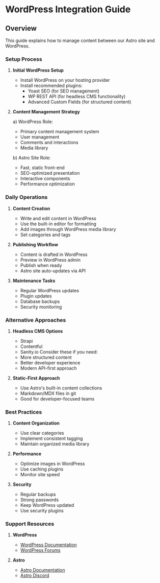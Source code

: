 # WordPress Integration Guide

## Overview
This guide explains how to manage content between our Astro site and WordPress.

### Setup Process

1. **Initial WordPress Setup**
   - Install WordPress on your hosting provider
   - Install recommended plugins:
     - Yoast SEO (for SEO management)
     - WP REST API (for headless CMS functionality)
     - Advanced Custom Fields (for structured content)

2. **Content Management Strategy**

   a) WordPress Role:
   - Primary content management system
   - User management
   - Comments and interactions
   - Media library
   
   b) Astro Site Role:
   - Fast, static front-end
   - SEO-optimized presentation
   - Interactive components
   - Performance optimization

### Daily Operations

1. **Content Creation**
   - Write and edit content in WordPress
   - Use the built-in editor for formatting
   - Add images through WordPress media library
   - Set categories and tags

2. **Publishing Workflow**
   - Content is drafted in WordPress
   - Preview in WordPress admin
   - Publish when ready
   - Astro site auto-updates via API

3. **Maintenance Tasks**
   - Regular WordPress updates
   - Plugin updates
   - Database backups
   - Security monitoring

### Alternative Approaches

1. **Headless CMS Options**
   - Strapi
   - Contentful
   - Sanity.io
   Consider these if you need:
   - More structured content
   - Better developer experience
   - Modern API-first approach

2. **Static-First Approach**
   - Use Astro's built-in content collections
   - Markdown/MDX files in git
   - Good for developer-focused teams

### Best Practices

1. **Content Organization**
   - Use clear categories
   - Implement consistent tagging
   - Maintain organized media library

2. **Performance**
   - Optimize images in WordPress
   - Use caching plugins
   - Monitor site speed

3. **Security**
   - Regular backups
   - Strong passwords
   - Keep WordPress updated
   - Use security plugins

### Support Resources

1. **WordPress**
   - [WordPress Documentation](https://wordpress.org/documentation/)
   - [WordPress Forums](https://wordpress.org/support/forums/)

2. **Astro**
   - [Astro Documentation](https://docs.astro.build)
   - [Astro Discord](https://astro.build/chat)
